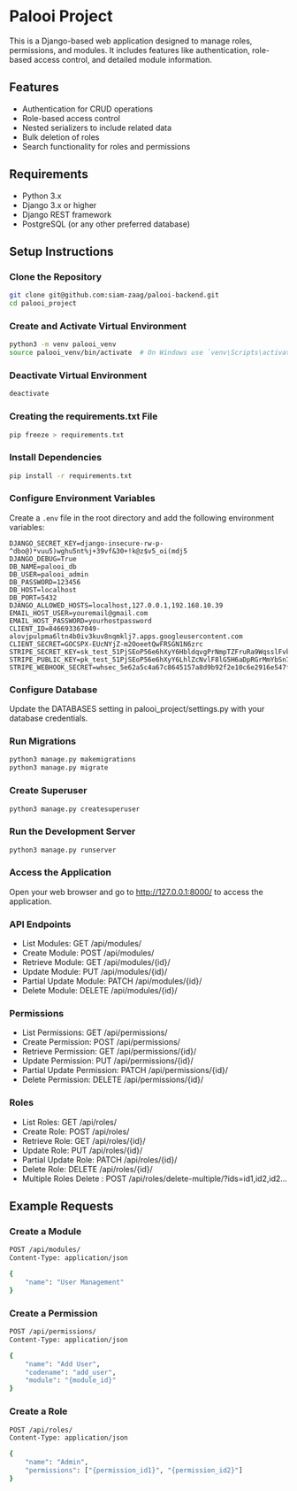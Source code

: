 # Palooi Project

This is a Django-based web application designed to manage roles, permissions, and modules. It includes features like authentication, role-based access control, and detailed module information.

## Features

-   Authentication for CRUD operations
-   Role-based access control
-   Nested serializers to include related data
-   Bulk deletion of roles
-   Search functionality for roles and permissions

## Requirements

-   Python 3.x
-   Django 3.x or higher
-   Django REST framework
-   PostgreSQL (or any other preferred database)

## Setup Instructions

### Clone the Repository

```sh
git clone git@github.com:siam-zaag/palooi-backend.git
cd palooi_project
```

### Create and Activate Virtual Environment

```sh
python3 -m venv palooi_venv
source palooi_venv/bin/activate  # On Windows use `venv\Scripts\activate`

```

### Deactivate Virtual Environment

```sh
deactivate

```

### Creating the requirements.txt File

```sh
pip freeze > requirements.txt

```

### Install Dependencies

```sh
pip install -r requirements.txt
```

### Configure Environment Variables
Create a `.env` file in the root directory and add the following environment variables:

```env
DJANGO_SECRET_KEY=django-insecure-rw-p-^dbo@)*vuu5)wghu5nt%j+39vf&30+!k@z$v5_oi(mdj5
DJANGO_DEBUG=True
DB_NAME=palooi_db
DB_USER=palooi_admin
DB_PASSWORD=123456
DB_HOST=localhost
DB_PORT=5432
DJANGO_ALLOWED_HOSTS=localhost,127.0.0.1,192.168.10.39
EMAIL_HOST_USER=youremail@gmail.com
EMAIL_HOST_PASSWORD=yourhostpassword
CLIENT_ID=846693367049-alovjpulpma6ltn4b0iv3kuv8nqmklj7.apps.googleusercontent.com
CLIENT_SECRET=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
STRIPE_SECRET_KEY=sk_test_51PjSEoP56e6hXyY6HbldqvgPrNmpTZFruRa9WqsslFvkRg8X1f95NNwY62Y1mRhOfs3QIarLjybxnDq9qbO1GuTH00fbTmokFM
STRIPE_PUBLIC_KEY=pk_test_51PjSEoP56e6hXyY6LhlZcNvlF8lG5H6aDpRGrMmYbSn78u2qD4LkHGZYeMFCdwiG3O4mV20cZTqUz4c8x3GC0cPL00gmH2BhTG
STRIPE_WEBHOOK_SECRET=whsec_5e62a5c4a67c8645157a8d9b92f2e10c6e2916e547f865eead8bace92bc84077
```

### Configure Database

Update the DATABASES setting in palooi_project/settings.py with your database credentials.

### Run Migrations

```sh
python3 manage.py makemigrations
python3 manage.py migrate

```

### Create Superuser

```sh
python3 manage.py createsuperuser
```

### Run the Development Server

```sh
python3 manage.py runserver

```

### Access the Application

Open your web browser and go to http://127.0.0.1:8000/ to access the application.

### API Endpoints

-   List Modules: GET /api/modules/
-   Create Module: POST /api/modules/
-   Retrieve Module: GET /api/modules/{id}/
-   Update Module: PUT /api/modules/{id}/
-   Partial Update Module: PATCH /api/modules/{id}/
-   Delete Module: DELETE /api/modules/{id}/

### Permissions

-   List Permissions: GET /api/permissions/
-   Create Permission: POST /api/permissions/
-   Retrieve Permission: GET /api/permissions/{id}/
-   Update Permission: PUT /api/permissions/{id}/
-   Partial Update Permission: PATCH /api/permissions/{id}/
-   Delete Permission: DELETE /api/permissions/{id}/

### Roles

-   List Roles: GET /api/roles/
-   Create Role: POST /api/roles/
-   Retrieve Role: GET /api/roles/{id}/
-   Update Role: PUT /api/roles/{id}/
-   Partial Update Role: PATCH /api/roles/{id}/
-   Delete Role: DELETE /api/roles/{id}/
-   Multiple Roles Delete : POST /api/roles/delete-multiple/?ids=id1,id2,id2...

## Example Requests

### Create a Module

```sh
POST /api/modules/
Content-Type: application/json

{
    "name": "User Management"
}
```

### Create a Permission

```sh
POST /api/permissions/
Content-Type: application/json

{
    "name": "Add User",
    "codename": "add_user",
    "module": "{module_id}"
}
```

### Create a Role

```sh
POST /api/roles/
Content-Type: application/json

{
    "name": "Admin",
    "permissions": ["{permission_id1}", "{permission_id2}"]
}
```
